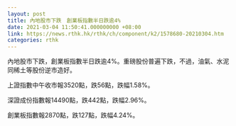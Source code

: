 ```yaml
---
layout: post
title: 內地股市下跌　創業板指數半日跌逾4%
date: 2021-03-04 11:50:41.000000000 +08:00
link: https://news.rthk.hk/rthk/ch/component/k2/1578680-20210304.htm
categories: rthk
---
```


內地股市下跌，創業板指數半日跌逾4%。重磅股份普遍下跌，不過，油氣、水泥同稀土等股份逆市造好。

上證指數中午收市報3520點，跌56點，跌幅1.58%。

深證成份指數報14490點，跌442點，跌幅2.96%。

創業板指數報2870點，跌127點，跌幅4.24%。
